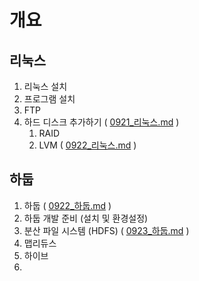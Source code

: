 # 개요

## 리눅스

1. 리눅스 설치
2. 프로그램 설치
3. FTP
4. 하드 디스크 추가하기 ( [0921_리눅스.md](./0921_리눅스.md) )
   1. RAID
   2. LVM ( [0922_리눅스.md](./0922_리눅스.md) )

## 하둡

1. 하둡 ( [0922_하둡.md](./0922_하둡.md) )
2. 하둡 개발 준비 (설치 및 환경설정)
3. 분산 파일 시스템 (HDFS) ( [0923_하둡.md](./0923_하둡.md) )
4. 맵리듀스
5. 하이브
6. 